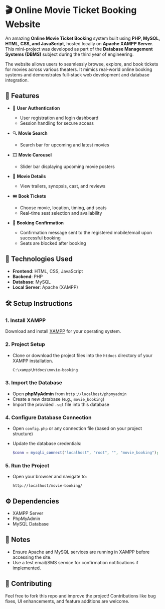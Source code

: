 

# 🎬 Online Movie Ticket Booking Website

An amazing **Online Movie Ticket Booking** system built using **PHP, MySQL, HTML, CSS, and JavaScript**, hosted locally on **Apache XAMPP Server**. This mini-project was developed as part of the **Database Management Systems (DBMS)** subject during the third year of engineering.

The website allows users to seamlessly browse, explore, and book tickets for movies across various theaters. It mimics real-world online booking systems and demonstrates full-stack web development and database integration.



## 🌟 Features

* 🔐 **User Authentication**

  * User registration and login dashboard
  * Session handling for secure access

* 🔍 **Movie Search**

  * Search bar for upcoming and latest movies

* 🎞️ **Movie Carousel**

  * Slider bar displaying upcoming movie posters

* 🎥 **Movie Details**

  * View trailers, synopsis, cast, and reviews

* 🎟️ **Book Tickets**

  * Choose movie, location, timing, and seats
  * Real-time seat selection and availability

* 📩 **Booking Confirmation**

  * Confirmation message sent to the registered mobile/email upon successful booking
  * Seats are blocked after booking



## 🧰 Technologies Used

* **Frontend**: HTML, CSS, JavaScript
* **Backend**: PHP
* **Database**: MySQL
* **Local Server**: Apache (XAMPP)


## 🛠️ Setup Instructions

### 1. Install XAMPP

Download and install [XAMPP](https://www.apachefriends.org/index.html) for your operating system.

### 2. Project Setup

* Clone or download the project files into the `htdocs` directory of your XAMPP installation.

  ```bash
  C:\xampp\htdocs\movie-booking
  ```

### 3. Import the Database

* Open **phpMyAdmin** from `http://localhost/phpmyadmin`
* Create a new database (e.g., `movie_booking`)
* Import the provided `.sql` file into this database

### 4. Configure Database Connection

* Open `config.php` or any connection file (based on your project structure)
* Update the database credentials:

  ```php
  $conn = mysqli_connect("localhost", "root", "", "movie_booking");
  ```

### 5. Run the Project

* Open your browser and navigate to:

  ```
  http://localhost/movie-booking/
  ```


## ⚙️ Dependencies

* XAMPP Server
* PhpMyAdmin
* MySQL Database



## 📌 Notes

* Ensure Apache and MySQL services are running in XAMPP before accessing the site.
* Use a test email/SMS service for confirmation notifications if implemented.



## 🙌 Contributing

Feel free to fork this repo and improve the project! Contributions like bug fixes, UI enhancements, and feature additions are welcome.
